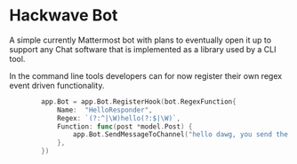 # Hackwave Bot
A simple currently Mattermost bot with plans to eventually open it up to support any Chat software that is implemented as a library used by a CLI tool. 

In the command line tools developers can for now register their own regex event driven functionality.

```go
		app.Bot = app.Bot.RegisterHook(bot.RegexFunction{
			Name:  "HelloResponder",
			Regex: `(?:^|\W)hello(?:$|\W)`,
			Function: func(post *model.Post) {
				app.Bot.SendMessageToChannel("hello dawg, you send the following post :"+post.Message, "")
			},
		})
```


